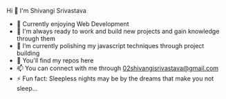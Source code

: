  Hi 👋 I'm Shivangi Srivastava

- 👋 Currently enjoying Web Development
- 👀 I'm always ready to work and build new projects
      and gain knowledge through them
- 🌱 I’m currently polishing my javascript techniques through project building 
- 💞️ You'll find my repos here
- 📫 You can connect with me through 02shivangisrivastava@gmail.com
- ⚡ Fun fact: Sleepless nights may be by the dreams that make you not sleep...

